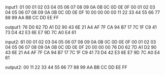 input1:
01
00 01 02 03 04 05 06 07 08 09 0A 0B 0C 0D 0E 0F
00 01 02 03 04 05 06 07 08 09 0A 0B 0C 0D 0E 0F
10 00 00 00
00 11 22 33 44 55 66 77 88 99 AA BB CC DD EE FF

output1:
76 D0 62 7D A1 D2 90 43 6E 21 A4 AF 7F CA 94 B7
17 7C 1F C9 41 73 D4 42 E3 6E E7 9D 7C A0 E4 61

input2:
81
00 01 02 03 04 05 06 07 08 09 0A 0B 0C 0D 0E 0F
00 01 02 03 04 05 06 07 08 09 0A 0B 0C 0D 0E 0F
20 00 00 00
76 D0 62 7D A1 D2 90 43 6E 21 A4 AF 7F CA 94 B7
17 7C 1F C9 41 73 D4 42 E3 6E E7 9D 7C A0 E4 61

output2:
00 11 22 33 44 55 66 77 88 99 AA BB CC DD EE FF
